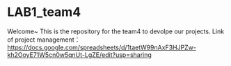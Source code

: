 # LAB1_team4
Welcome~
This is the repository for the team4 to devolpe our projects.
Link of project management：https://docs.google.com/spreadsheets/d/1taetW99nAxF3HJPZw-kh2OoyE71W5cn0w5qnUt-LgZE/edit?usp=sharing

